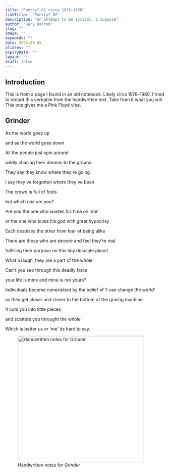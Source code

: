 ```yaml
---
title: "Poetry? 02 circa 1978-1980"
linkTitle:  "Poetry? 02"
description: "An attempt to be lyrical. I suppose"
author: "Gary Dalton"
slug: ""
image: ""
keywords: ""
date: 2025-08-05
aliases: ""
expiryDate: ""
layout: ""
draft: false
---
```


## Introduction

This is from a page I found in an old notebook. Likely circa 1978-1980. I tried to record this verbatim from the handwritten text. Take from it what you will. This one gives me a Pink Floyd vibe.

## Grinder

As the world goes up

and as the world goes down

All the people just spin around

wildly chasing their dreams to the ground

They say they know where they're going

I say they've forgotten where they've been

The crowd is full of fools

but which one are you?

Are you the one who wastes his time on 'me'

or the one who loves his god with great hypocrisy

Each despises the other from fear of being alike

There are those who are sincere and feel they're real

fulfilling their purpose on this tiny desolate planet

What a laugh, they are a part of the whole

Can't you see through this deadly farce

your life is mine and mine is not yours?

Individuals become nonexistent by the belief of 'I can change the world'

as they get closer and closer to the bottom of the grining machine

It cuts you into little pieces

and scatters you throught the whole

Which is better us or 'me' its hard to say.

<figure>
  <img src="/images/grinder.jpg" alt="Handwritten notes for Grinder" width="400">
  <figcaption>Handwritten notes for <em>Grinder</em></figcaption>
</figure>